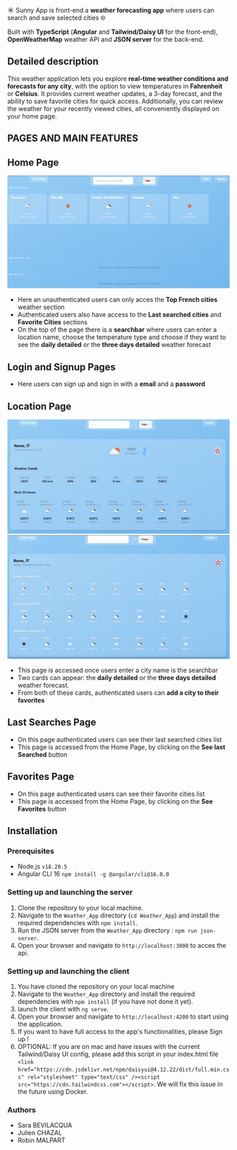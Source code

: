 ☀️ Sunny App is front-end a **weather forecasting app** where users can search and save selected cities 🌐 

Built with **TypeScript** (**Angular** and **Tailwind/Daisy UI** for the front-end), **OpenWeatherMap** weather API and **JSON server** for the back-end.


## Detailed description

This weather application lets you explore **real-time weather conditions and forecasts for any city**, with the option to view temperatures in **Fahrenheit** or **Celsius**. It provides current weather updates, a 3-day forecast, and the ability to save favorite cities for quick access. Additionally, you can review the weather for your recently viewed cities, all conveniently displayed on your home page.

## PAGES AND MAIN FEATURES

## Home Page
![Home](./Assets/home.png)

- Here an unauthenticated users can only acces the **Top French cities** weather section
- Authenticated users also have access to the **Last searched cities** and **Favorite Cities** sections
- On the top of the page there is a **searchbar** where users can enter a location name, choose the temperature type and choose if they want to see the **daily detailed** or the **three days detailed** weather forecast

## Login and Signup Pages
- Here users can sign up and sign in with a **email** and a **password**

## Location Page
![Home](./Assets/daily-card.png)
![Home](./Assets/3-days-card.png)
- This page is accessed once users enter a city name is the searchbar
- Two cards can appear: the  **daily detailed** or the **three days detailed** weather forecast.
- From both of these cards, authenticated users can **add a city to their favorites**

## Last Searches Page
- On this page authenticated users can see their last searched cities list
- This page is accessed from the Home Page, by clicking on the **See last Searched** button

## Favorites Page
- On this page authenticated users can see their favorite cities list
- This page is accessed from the Home Page, by clicking on the **See Favorites** button


## Installation

### Prerequisites

-  Node.js `v18.20.5`
- Angular CLI 16 `npm install -g @angular/cli@16.0.0`

### Setting up and launching the server
1. Clone the repository to your local machine.
2. Navigate to the `Weather_App` directory  (`cd Weather_App`) and install the required dependencies with `npm install`.
3. Run the JSON server from the `Weather_App` directory : `npm run json-server`.
4. Open your browser and navigate to `http://localhost:3000` to acces the api.

### Setting up and launching the client
1. You have cloned the repository on your local machine
2. Navigate to the `Weather_App` directory and install the required dependencies with `npm install` (if you have not done it yet).
3. launch the client with `ng serve`.
4. Open your browser and navigate to `http://localhost:4200` to start using the application.
5. If you want to have full access to the app's functionalities, please Sign up !
6. OPTIONAL: If you are on mac and have issues with the current Tailwind/Daisy UI config, please add this script in your index.html file `<link href="https://cdn.jsdelivr.net/npm/daisyui@4.12.22/dist/full.min.css" rel="stylesheet" type="text/css" /><script src="https://cdn.tailwindcss.com"></script>`. We will fix this issue in the future using Docker.

### Authors

- Sara BEVILACQUA
- Julien CHAZAL
- Robin MALPART